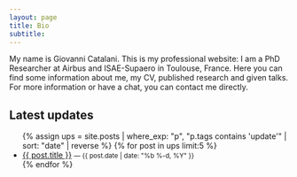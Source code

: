 ```yaml
---
layout: page
title: Bio
subtitle: 
---
```


My name is Giovanni Catalani. This is my professional website: I am a PhD Researcher at Airbus and ISAE-Supaero in Toulouse, France. Here you can find some information about me, my CV, published research and given talks.
For more information or have a chat, you can contact me directly.

## Latest updates

<ul>
{% assign ups = site.posts 
     | where_exp: "p", "p.tags contains 'update'" 
     | sort: "date" | reverse %}
{% for post in ups limit:5 %}
  <li>
    <a href="{{ post.url | relative_url }}">{{ post.title }}</a>
    <small>— {{ post.date | date: "%b %-d, %Y" }}</small>
  </li>
{% endfor %}
</ul>